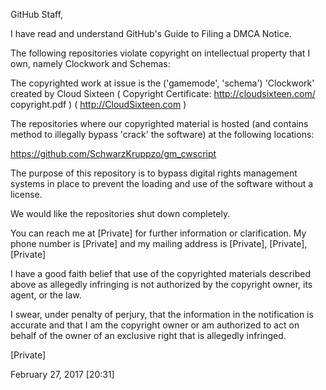 GitHub Staff,

I have read and understand GitHub's Guide to Filing a DMCA Notice.

The following repositories violate copyright on intellectual property that
I own, namely Clockwork and Schemas:

The copyrighted work at issue is the ('gamemode', 'schema') 'Clockwork'
created by Cloud Sixteen ( Copyright Certificate: http://cloudsixteen.com/
copyright.pdf ) ( http://CloudSixteen.com )

The repositories where our copyrighted material is hosted (and contains
method to illegally bypass 'crack' the software) at the following locations:

https://github.com/SchwarzKruppzo/gm_cwscript

The purpose of this repository is to bypass digital rights management
systems in place to prevent the loading and use of the software without a
license.

We would like the repositories shut down completely.

You can reach me at [Private] for further information or
clarification. My phone number is [Private] and my
mailing address is [Private], [Private], [Private]

I have a good faith belief that use of the copyrighted materials described
above as allegedly infringing is not authorized by the copyright owner, its
agent, or the law.

I swear, under penalty of perjury, that the information in the notification
is accurate and that I am the copyright owner or am authorized to act on
behalf of the owner of an exclusive right that is allegedly infringed.

[Private]

February 27, 2017 [20:31]
